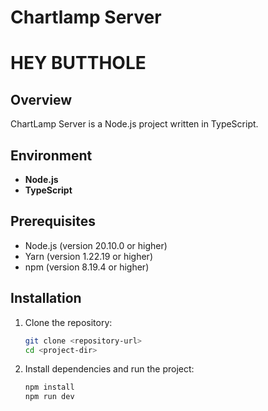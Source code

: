 # Chartlamp Server

# HEY BUTTHOLE

## Overview
ChartLamp Server is a Node.js project written in TypeScript.

## Environment
- **Node.js**
- **TypeScript**

## Prerequisites
- Node.js (version 20.10.0 or higher)
- Yarn (version 1.22.19 or higher)
- npm (version 8.19.4 or higher)

## Installation

1. Clone the repository:
   ```sh
   git clone <repository-url>
   cd <project-dir>

2. Install dependencies and run the project:
   ```sh
   npm install
   npm run dev
